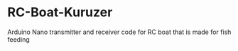 # RC-Boat-Kuruzer
Arduino Nano transmitter and receiver code for RC boat that is made for fish feeding
